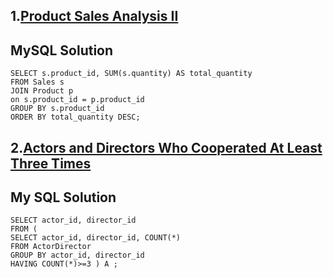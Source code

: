
## 1.[Product Sales Analysis II](https://leetcode.com/problems/product-sales-analysis-ii/)

## MySQL Solution
```
SELECT s.product_id, SUM(s.quantity) AS total_quantity 
FROM Sales s
JOIN Product p
on s.product_id = p.product_id 
GROUP BY s.product_id
ORDER BY total_quantity DESC;
```

## 2.[Actors and Directors Who Cooperated At Least Three Times](https://leetcode.com/problems/actors-and-directors-who-cooperated-at-least-three-times/)
## My SQL Solution
```
SELECT actor_id, director_id 
FROM (
SELECT actor_id, director_id, COUNT(*)
FROM ActorDirector
GROUP BY actor_id, director_id
HAVING COUNT(*)>=3 ) A ;
```
